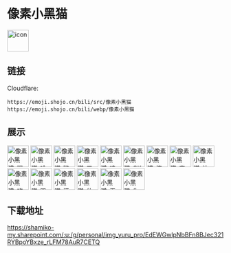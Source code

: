 # 像素小黑猫
<img src="https://emoji.shojo.cn/bili/src/像素小黑猫/icon.png" width="50" height="50" alt="icon">

## 链接
Cloudflare:
```
https://emoji.shojo.cn/bili/src/像素小黑猫
https://emoji.shojo.cn/bili/webp/像素小黑猫
```
## 展示
<img src="https://emoji.shojo.cn/bili/src/像素小黑猫/像素小黑猫-嘿嘿嘿.png" width="50" height="50" alt="像素小黑猫-嘿嘿嘿">
<img src="https://emoji.shojo.cn/bili/src/像素小黑猫/像素小黑猫-哈哈哈哈.png" width="50" height="50" alt="像素小黑猫-哈哈哈哈">
<img src="https://emoji.shojo.cn/bili/src/像素小黑猫/像素小黑猫-略略略.png" width="50" height="50" alt="像素小黑猫-略略略">
<img src="https://emoji.shojo.cn/bili/src/像素小黑猫/像素小黑猫-口水流下来.png" width="50" height="50" alt="像素小黑猫-口水流下来">
<img src="https://emoji.shojo.cn/bili/src/像素小黑猫/像素小黑猫-哇哦.png" width="50" height="50" alt="像素小黑猫-哇哦">
<img src="https://emoji.shojo.cn/bili/src/像素小黑猫/像素小黑猫-OK.png" width="50" height="50" alt="像素小黑猫-OK">
<img src="https://emoji.shojo.cn/bili/src/像素小黑猫/像素小黑猫-惊呆.png" width="50" height="50" alt="像素小黑猫-惊呆">
<img src="https://emoji.shojo.cn/bili/src/像素小黑猫/像素小黑猫-害羞.png" width="50" height="50" alt="像素小黑猫-害羞">
<img src="https://emoji.shojo.cn/bili/src/像素小黑猫/像素小黑猫-让我康康.png" width="50" height="50" alt="像素小黑猫-让我康康">
<img src="https://emoji.shojo.cn/bili/src/像素小黑猫/像素小黑猫-吃瓜群众.png" width="50" height="50" alt="像素小黑猫-吃瓜群众">
<img src="https://emoji.shojo.cn/bili/src/像素小黑猫/像素小黑猫-哭哭.png" width="50" height="50" alt="像素小黑猫-哭哭">
<img src="https://emoji.shojo.cn/bili/src/像素小黑猫/像素小黑猫-汗.png" width="50" height="50" alt="像素小黑猫-汗">
<img src="https://emoji.shojo.cn/bili/src/像素小黑猫/像素小黑猫-什么.png" width="50" height="50" alt="像素小黑猫-什么">
<img src="https://emoji.shojo.cn/bili/src/像素小黑猫/像素小黑猫-无语.png" width="50" height="50" alt="像素小黑猫-无语">
<img src="https://emoji.shojo.cn/bili/src/像素小黑猫/像素小黑猫-生气勿扰.png" width="50" height="50" alt="像素小黑猫-生气勿扰">

## 下载地址

https://shamiko-my.sharepoint.com/:u:/g/personal/img_yuru_pro/EdEWGwlpNbBFn8BJec321RYBpoYBxze_rLFM78AuR7CETQ